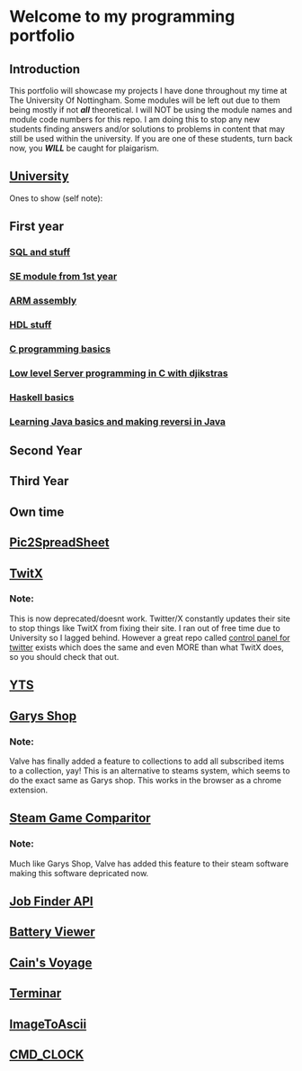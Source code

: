# Welcome to my programming portfolio

## Introduction

This portfolio will showcase my projects I have done throughout my time at The University Of Nottingham. Some modules will be left out due to them being mostly if not ***all*** theoretical. I will NOT be using the module names and module code numbers for this repo. I am doing this to stop any new students finding answers and/or solutions to problems in content that may still be used within the university. If you are one of these students, turn back now, you ***WILL*** be caught for plaigarism. 

## [University](https://www.nottingham.ac.uk/)

Ones to show (self note):


## First year

### [SQL and stuff](https://en.wikipedia.org/wiki/HTTP_404)

### [SE module from 1st year](https://en.wikipedia.org/wiki/HTTP_404)

### [ARM assembly](https://en.wikipedia.org/wiki/HTTP_404)

### [HDL stuff](https://en.wikipedia.org/wiki/HTTP_404)

### [C programming basics](https://en.wikipedia.org/wiki/HTTP_404)

### [Low level Server programming in C with djikstras](https://en.wikipedia.org/wiki/HTTP_404)

### [Haskell basics](https://en.wikipedia.org/wiki/HTTP_404)

### [Learning Java basics and making reversi in Java](https://en.wikipedia.org/wiki/HTTP_404)


## Second Year




## Third Year




## Own time

## [Pic2SpreadSheet](https://github.com/Barnold8/Pic2SpreadSheet)


## [TwitX](https://github.com/Barnold8/TwitX)


### Note:
This is now deprecated/doesnt work. Twitter/X constantly updates their site to stop things like TwitX from fixing their site. I ran out of free time due to University so I lagged behind. However a great repo called [control panel for twitter](https://github.com/insin/control-panel-for-twitter/) exists which does the same and even MORE than what TwitX does, so you should check that out. 

## [YTS](https://github.com/Barnold8/YTS)


## [Garys Shop](https://github.com/Barnold8/Garys-Shop)


### Note:
Valve has finally added a feature to collections to add all subscribed items to a collection, yay! This is an alternative to steams system, which seems to do the exact same as Garys shop. This works in the browser as a chrome extension. 

## [Steam Game Comparitor](https://github.com/Barnold8/SteamGameComparitor)


### Note:
Much like Garys Shop, Valve has added this feature to their steam software making this software depricated now.  


## [Job Finder API](https://github.com/Barnold8/JobFinderAPI)


## [Battery Viewer](https://github.com/Barnold8/BatteryViewer)

## [Cain's Voyage](https://github.com/Barnold8/Cains-voyage)

## [Terminar](https://github.com/Barnold8/Terminar)

## [ImageToAscii](https://github.com/Barnold8/ImageToAscii)

## [CMD_CLOCK](https://github.com/Barnold8/CMD_CLOCK)
